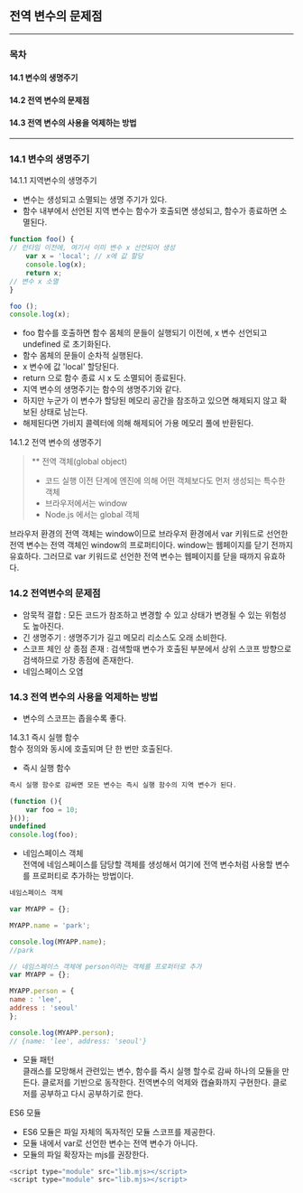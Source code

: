 ## 전역 변수의 문제점
---
### 목차
#### 14.1 변수의 생명주기
#### 14.2 전역 변수의 문제점 
#### 14.3 전역 변수의 사용을 억제하는 방법
---
### 14.1 변수의 생명주기 
14.1.1 지역변수의 생명주기
- 변수는 생성되고 소멸되는 생명 주기가 있다. 
- 함수 내부에서 선언된 지역 변수는 함수가 호출되면 생성되고, 함수가 종료하면 소멸된다.

```js
function foo() {
// 런타임 이전에, 여기서 이미 변수 x 선언되어 생성
    var x = 'local'; // x에 값 할당
    console.log(x);
    return x;
// 변수 x 소멸
}

foo ();
console.log(x);
```
- foo 함수를 호출하면 함수 몸체의 문들이 실행되기 이전에, x 변수 선언되고 undefined 로 초기화된다.
- 함수 몸체의 문들이 순차적 실행된다.
- x 변수에 값 'local' 할당된다.
- return 으로 함수 종료 시 x 도 소멸되어 종료된다.
- 지역 변수의 생명주기는 함수의 생명주기와 같다.
- 하지만 누군가 이 변수가 할당된 메모리 공간을 참조하고 있으면 해제되지 않고 확보된 상태로 남는다.
- 해제된다면 가비지 콜렉터에 의해 해제되어 가용 메모리 풀에 반환된다.

14.1.2 전역 변수의 생명주기

>**   전역 객체(global object) 
>- 코드 실행 이전 단계에 엔진에 의해 어떤 객체보다도 먼저 생성되는 특수한 객체
>- 브라우저에서는 window
>- Node.js 에서는 global 객체 

브라우저 환경의 전역 객체는 window이므로 브라우저 환경에서 var 키워드로 선언한 전역 변수는 전역 객체인 window의 프로퍼티이다. 
window는 웹페이지를 닫기 전까지 유효하다. 그러므로 var 키워드로 선언한 전역 변수는 웹페이지를 닫을 때까지 유효하다. 

### 14.2 전역변수의 문제점
- 암묵적 결합 : 모든 코드가 참조하고 변경할 수 있고 상태가 변경될 수 있는 위험성도 높아진다.
- 긴 생명주기 : 생명주기가 길고 메모리 리소스도 오래 소비한다.
- 스코프 체인 상 종점 존재 : 검색할때 변수가 호출된 부분에서 상위 스코프 방향으로 검색하므로 가장 종점에 존재한다. 
- 네임스페이스 오염 

### 14.3 전역 변수의 사용을 억제하는 방법
- 변수의 스코프는 좁을수록 좋다.

14.3.1 즉시 실행 함수<br>
함수 정의와 동시에 호출되며 단 한 번만 호출된다.
- 즉시 실행 함수
```js
즉시 실행 함수로 감싸면 모든 변수는 즉시 실행 함수의 지역 변수가 된다.

(function (){
    var foo = 10;
}());
undefined
console.log(foo);
```
- 네임스페이스 객체 <br>
전역에 네임스페이스를 담당할 객체를 생성해서 여기에 전역 변수처럼 사용할 변수를 프로퍼티로 추가하는 방법이다.
```js
네임스페이스 객체

var MYAPP = {};

MYAPP.name = 'park';

console.log(MYAPP.name);
//park

// 네임스페이스 객체에 person이라는 객체를 프로퍼터로 추가
var MYAPP = {};

MYAPP.person = {
name : 'lee',
address : 'seoul'
};

console.log(MYAPP.person);
// {name: 'lee', address: 'seoul'}
```
- 모듈 패턴<br>
클래스를 모망해서 관련있는 변수, 함수를 즉시 실행 할수로 감싸 하나의 모듈을 만든다. 클로저를 기반으로 동작한다. 전역변수의 억제와 캡슐화까지 구현한다. 클로저를 공부하고 다시 공부하기로 한다.

ES6 모듈 <br>
- ES6 모듈은 파일 자체의 독자적인 모듈 스코프를 제공한다.
- 모듈 내에서 var로 선언한 변수는 전역 변수가 아니다.
- 모듈의 파일 확장자는 mjs를 권장한다. 
```js
<script type="module" src="lib.mjs></script>
<script type="module" src="lib.mjs></script>
```